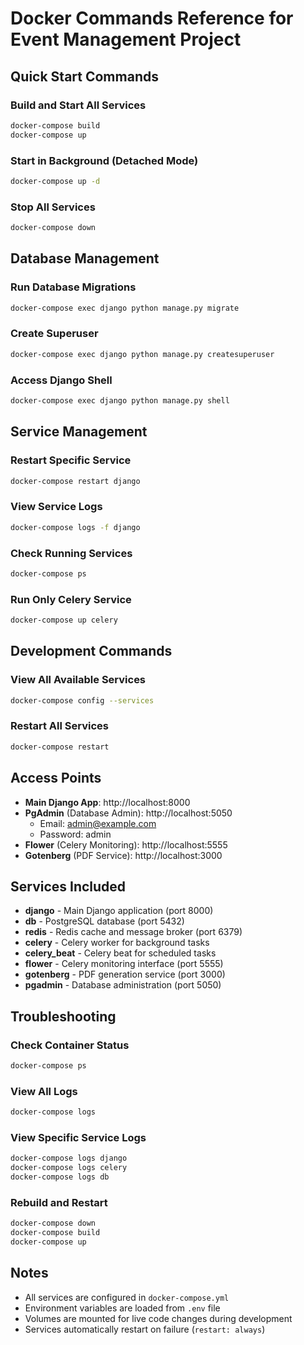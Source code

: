 # Docker Commands Reference for Event Management Project

## Quick Start Commands

### Build and Start All Services

```bash
docker-compose build
docker-compose up
```

### Start in Background (Detached Mode)

```bash
docker-compose up -d
```

### Stop All Services

```bash
docker-compose down
```

## Database Management

### Run Database Migrations

```bash
docker-compose exec django python manage.py migrate
```

### Create Superuser

```bash
docker-compose exec django python manage.py createsuperuser
```

### Access Django Shell

```bash
docker-compose exec django python manage.py shell
```

## Service Management

### Restart Specific Service

```bash
docker-compose restart django
```

### View Service Logs

```bash
docker-compose logs -f django
```

### Check Running Services

```bash
docker-compose ps
```

### Run Only Celery Service

```bash
docker-compose up celery
```

## Development Commands

### View All Available Services

```bash
docker-compose config --services
```

### Restart All Services

```bash
docker-compose restart
```

## Access Points

- **Main Django App**: http://localhost:8000
- **PgAdmin** (Database Admin): http://localhost:5050
  - Email: admin@example.com
  - Password: admin
- **Flower** (Celery Monitoring): http://localhost:5555
- **Gotenberg** (PDF Service): http://localhost:3000

## Services Included

- **django** - Main Django application (port 8000)
- **db** - PostgreSQL database (port 5432)
- **redis** - Redis cache and message broker (port 6379)
- **celery** - Celery worker for background tasks
- **celery_beat** - Celery beat for scheduled tasks
- **flower** - Celery monitoring interface (port 5555)
- **gotenberg** - PDF generation service (port 3000)
- **pgadmin** - Database administration (port 5050)

## Troubleshooting

### Check Container Status

```bash
docker-compose ps
```

### View All Logs

```bash
docker-compose logs
```

### View Specific Service Logs

```bash
docker-compose logs django
docker-compose logs celery
docker-compose logs db
```

### Rebuild and Restart

```bash
docker-compose down
docker-compose build
docker-compose up
```

## Notes

- All services are configured in `docker-compose.yml`
- Environment variables are loaded from `.env` file
- Volumes are mounted for live code changes during development
- Services automatically restart on failure (`restart: always`)
